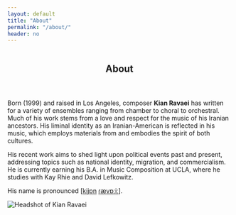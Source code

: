 ```yaml
---
layout: default
title: "About"
permalink: "/about/"
header: no
---
```


<div class="row t30">
	<div class="medium-6 columns medium-push-6">
		<article itemscope itemtype="http://schema.org/Article">
			<header>
				<div itemprop="name">
					<h1>About</h1>
				</div>
			</header>
            <div itemprop="articleSection">
                <p>Born (1999) and raised in Los Angeles, composer <b>Kian Ravaei</b> has written for a variety of ensembles ranging from chamber to choral to orchestral. Much of his work stems from a love and respect for the music of his Iranian ancestors. His liminal identity as an Iranian-American is reflected in his music, which employs materials from and embodies the spirit of both cultures.</p>
                <p>His recent work aims to shed light upon political events past and present, addressing topics such as national identity, migration, and commercialism. He is currently earning his B.A. in Music Composition at UCLA, where he studies with Kay Rhie and David Lefkowitz.</p>
                <p>His name is pronounced [<a href="https://en.wikipedia.org/wiki/Voiceless_velar_stop" target="_blank">k</a><a href="https://en.wikipedia.org/wiki/Close_front_unrounded_vowel" target="_blank">i</a><a href="https://en.wikipedia.org/wiki/Voiced_palatal_approximant" target="_blank">j</a><a href="https://en.wikipedia.org/wiki/Open_back_rounded_vowel" target="_blank">&#594;</a><a href="https://en.wikipedia.org/wiki/Voiced_dental,_alveolar_and_postalveolar_nasals" target="_blank">n</a> <a href="https://en.wikipedia.org/wiki/Voiced_dental_and_alveolar_taps_and_flaps" target="_blank">&#638;</a><a href="https://en.wikipedia.org/wiki/Near-open_front_unrounded_vowel" target="_blank">&#230;</a><a href="https://en.wikipedia.org/wiki/Voiced_labiodental_fricative" target="_blank">v</a><a href="https://en.wikipedia.org/wiki/Open_back_rounded_vowel" target="_blank">&#594;</a><a href="https://en.wikipedia.org/wiki/Vowel_length" target="_blank">&#720;</a><a href="https://en.wikipedia.org/wiki/Close_front_unrounded_vowel" target="_blank">i</a><a href="https://en.wikipedia.org/wiki/Vowel_length" target="_blank">&#720;</a>].</p>
            </div>
		</article>
	</div><!-- /.medium-8.columns -->
    <div class="medium-6 columns medium-pull-6">
        <aside>
            <img class="b30" src="{{ site.url }}{{ site.baseurl }}/images/kian_5_BW_small.jpeg" alt="Headshot of Kian Ravaei">
        </aside>
    </div><!-- /.medium-4.columns -->
</div><!-- /.row -->